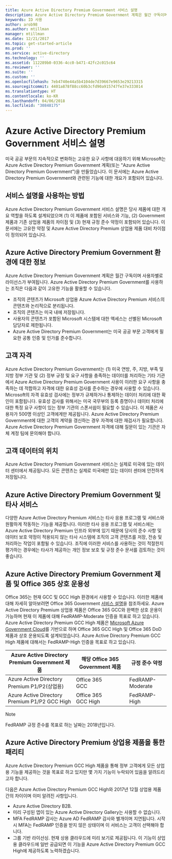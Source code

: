 ```yaml
---
title: Azure Active Directory Premium Government 서비스 설명
description: Azure Active Directory Premium Government 계획은 월간 구독이며 사용자별로 라이선스가 부여됩니다.
keywords: ID 사용
author: arob98
ms.author: mtillman
manager: mtillman
ms.date: 12/21/2017
ms.topic: get-started-article
ms.prod: ''
ms.service: active-directory
ms.technology: ''
ms.assetid: 112289b0-0336-4cc0-b471-42fc2c015c64
ms.reviewer: ''
ms.suite: ''
ms.custom: ''
ms.openlocfilehash: 7eb4740e44a5b4104de7d39667e9653e29213315
ms.sourcegitcommit: 4401a878f88cc60b3cfd90a915747fe37e333014
ms.translationtype: HT
ms.contentlocale: ko-KR
ms.lasthandoff: 04/06/2018
ms.locfileid: "30848175"
---
```

# <a name="azure-active-directory-premium-government-service-description"></a>Azure Active Directory Premium Government 서비스 설명

미국 공공 부문의 지속적으로 변화하는 고유한 요구 사항에 대응하기 위해 Microsoft는 Azure Active Directory Premium Government 계획(또는 "Azure Active Directory Premium Government")을 만들었습니다. 이 문서에는 Azure Active Directory Premium Government와 관련된 기능에 대한 개요가 포함되어 있습니다. 

## <a name="how-to-use-this-service-description"></a>서비스 설명을 사용하는 방법

Azure Active Directory Premium Government 서비스 설명은 당사 제품에 대한 개요 역할을 하도록 설계되었으며 (1) 이 제품에 포함된 서비스와 기능, (2) Government 제품과 기존 상업용 제품의 차이점 및 (3) 현재 규정 준수 약정이 포함되어 있습니다. 이 문서에는 고유한 약정 및 Azure Active Directory Premium 상업용 제품 대비 차이점이 정의되어 있습니다.

## <a name="about-azure-active-directory-premium-government-environments"></a>Azure Active Directory Premium Government 환경에 대한 정보

Azure Active Directory Premium Government 계획은 월간 구독이며 사용자별로 라이선스가 부여됩니다. Azure Active Directory Premium Government를 사용하는 조직은 다음과 같이 고유한 기능을 활용할 수 있습니다.

* 조직의 콘텐츠가 Microsoft 상업용 Azure Active Directory Premium 서비스의 콘텐츠와 논리적으로 분리됩니다.
* 조직의 콘텐츠는 미국 내에 저장됩니다.
* 사용자의 콘텐츠가 포함된 Microsoft 시스템에 대한 액세스는 선별된 Microsoft 담당자로 제한됩니다.
* Azure Active Directory Premium Government는 미국 공공 부문 고객에게 필요한 공통 인증 및 인가를 준수합니다.

## <a name="customer-eligibility"></a>고객 자격 

Azure Active Directory Premium Government는 (1) 미국 연방, 주, 지방, 부족 및 지방 정부 기관 및 (2) 정부 규정 및 요구 사항을 충족하는 데이터를 처리하는 기타 기관에서 Azure Active Directory Premium Government 사용이 이러한 요구 사항을 충족하는 데 적합하고 자격에 대한 유효성 검사를 준수하는 경우에 사용할 수 있습니다. Microsoft의 자격 유효성 검사에는 정부가 규제하거나 통제하는 데이터 처리에 대한 확인이 포함됩니다. 유효성 검사를 위해서는 미국 국무부의 등록 증명이나 데이터 처리에 대한 특정 요구 사항이 있는 정부 기관의 스폰서쉽이 필요할 수 있습니다. 이 제품은 사용자가 500명 이상인 고객에게만 제공됩니다. Azure Active Directory Premium Government에 대한 고객의 계약을 갱신하는 경우 자격에 대한 재검사가 필요합니다. Azure Active Directory Premium Government 자격에 대해 질문이 있는 기관은 자체 계정 팀에 문의해야 합니다.

## <a name="location-of-customer-data"></a>고객 데이터의 위치

Azure Active Directory Premium Government 서비스는 실제로 미국에 있는 데이터 센터에서 제공됩니다. 모든 콘텐츠는 실제로 미국에만 있는 데이터 센터에 안전하게 저장됩니다.

## <a name="azure-active-directory-premium-government-and-third-party-services"></a>Azure Active Directory Premium Government 및 타사 서비스

다양한 Azure Active Directory Premium 서비스는 타사 응용 프로그램 및 서비스와 원활하게 작동하는 기능을 제공합니다. 이러한 타사 응용 프로그램 및 서비스에는 Azure Active Directory Premium 인프라 외부에 있기 때문에 당사의 준수 사항 및 데이터 보호 약정이 적용되지 않는 타사 시스템에 조직의 고객 콘텐츠를 저장, 전송 및 처리하는 작업이 포함될 수 있습니다. 조직에 이러한 서비스를 사용하는 것이 적절한지 평가하는 경우에는 타사가 제공하는 개인 정보 보호 및 규정 준수 문서를 검토하는 것이 좋습니다.

## <a name="azure-active-directory-premium-government-offers-and-office-365-interoperability"></a>Azure Active Directory Premium Government 제품 및 Office 365 상호 운용성

Office 365는 현재 GCC 및 GCC High 환경에서 사용할 수 있습니다. 이러한 제품에 대해 자세히 알아보려면 Office 365 Government [서비스 설명](https://technet.microsoft.com/library/mt774581.aspx)을 참조하세요. Azure Active Directory Premium 상업용 제품은 Office 365 GCC와 완벽한 상호 운용이 가능하며 현재 이 제품에 대해 FedRAMP-Moderate 인증을 목표로 하고 있습니다. Azure Active Directory Premium GCC High 제품은 [Microsoft Azure Government Cloud](https://docs.microsoft.com/azure/azure-government/documentation-government-welcome)를 기반으로 하며 Office 365 GCC High 및 Office 365 DoD 제품과 상호 운용되도록 설계되었습니다. Azure Active Directory Premium GCC High 제품에 대해서는 FedRAMP-High 인증을 목표로 하고 있습니다.

|Azure Active Directory Premium Government 제품|해당 Office 365 Government 제품|규정 준수 약정|
|-----------|-----------|-----------|
|Azure Active Directory Premium P1/P2(상업용)|Office 365 <br/> GCC|FedRAMP-Moderate|
|Azure Active Directory Premium P1/P2 GCC High|Office 365 <br/> GCC High|FedRAMP-High|

> [!NOTE]
> FedRAMP 규정 준수를 목표로 하는 날짜는 2018년입니다.

## <a name="parity-with-azure-active-directory-premium-commercial-offerings"></a>Azure Active Directory Premium 상업용 제품을 통한 패리티

Azure Active Directory Premium GCC High 제품을 통해 정부 고객에게 모든 상업용 기능을 제공하는 것을 목표로 하고 있지만 몇 가지 기능이 누락되어 있음을 알려드리고자 합니다. 

다음은 Azure Active Directory Premium GCC High와 2017년 12월 상업용 제품 간의 차이이며 이미 알려진 사항입니다. 
* Azure Active Directory B2B.
* 미리 구성된 앱이 있는 Azure Active Directory Gallery는 사용할 수 없습니다.
* MFA FedRAMP 감사는 Azure AD FedRAMP 감사와 별개이며 지연됩니다. 시작 시 MFA는 FedRAMP 인증을 받지 않은 상태이며 이 서비스는 고객이 선택해야 합니다.
* 그룹 기반 라이선싱. 현재 상용 클라우드에 미리 보기로 제공됩니다. 이 기능이 상업용 클라우드에 일반 공급되면 이 기능을 Azure Active Directory Premium GCC High에 제공하도록 노력하겠습니다.

